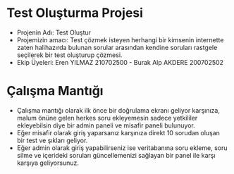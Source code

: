 # Test Oluşturma Projesi
- Projenin Adı: Test Oluştur
- Projemizin amacı: Test çözmek isteyen herhangi bir kimsenin internette zaten halihazırda bulunan sorular arasından kendine soruları rastgele seçilerek bir test oluşturup çözmesi.
- Ekip Üyeleri: Eren YILMAZ 210702500 - Burak Alp AKDERE 200702502
# Çalışma Mantığı
- Çalışma mantığı olarak ilk önce bir doğrulama ekranı geliyor karşınıza, malum önüne gelen herkes soru ekleyemesin sadece yetkililer ekleyebilsin diye bir admin paneli ve misafir paneli bulunuyor.
- Eğer misafir olarak giriş yaparsanız karşınıza direkt 10 sorudan oluşan bir test ve şıkları geliyor.
- Eğer admin olarak giriş yapabilirseniz ise veritabanına soru ekleme, soru silme ve içerideki soruları güncellemenizi sağlayan bir panel ile karşı karşıya geliyorsunuz.
